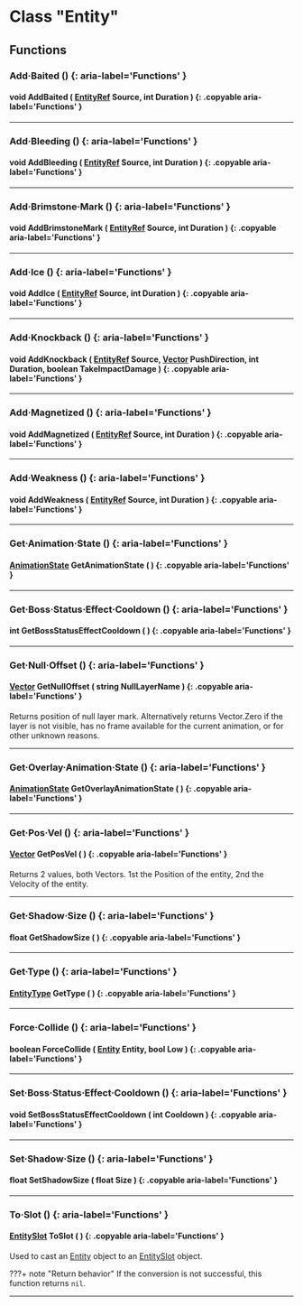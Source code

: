# Class "Entity"

## Functions

### Add·Baited () {: aria-label='Functions' }
#### void AddBaited ( [EntityRef](https://wofsauge.github.io/IsaacDocs/rep/EntityRef.html) Source, int Duration ) {: .copyable aria-label='Functions' }

___
### Add·Bleeding () {: aria-label='Functions' }
#### void AddBleeding ( [EntityRef](https://wofsauge.github.io/IsaacDocs/rep/EntityRef.html) Source, int Duration ) {: .copyable aria-label='Functions' }

___
### Add·Brimstone·Mark () {: aria-label='Functions' }
#### void AddBrimstoneMark ( [EntityRef](https://wofsauge.github.io/IsaacDocs/rep/EntityRef.html) Source, int Duration ) {: .copyable aria-label='Functions' }

___
### Add·Ice () {: aria-label='Functions' }
#### void AddIce ( [EntityRef](https://wofsauge.github.io/IsaacDocs/rep/EntityRef.html) Source, int Duration ) {: .copyable aria-label='Functions' }

___
### Add·Knockback () {: aria-label='Functions' }
#### void AddKnockback ( [EntityRef](https://wofsauge.github.io/IsaacDocs/rep/EntityRef.html) Source, [Vector](https://wofsauge.github.io/IsaacDocs/rep/Vector.html) PushDirection, int Duration, boolean TakeImpactDamage ) {: .copyable aria-label='Functions' }

___
### Add·Magnetized () {: aria-label='Functions' }
#### void AddMagnetized ( [EntityRef](https://wofsauge.github.io/IsaacDocs/rep/EntityRef.html) Source, int Duration ) {: .copyable aria-label='Functions' }

___
### Add·Weakness () {: aria-label='Functions' }
#### void AddWeakness ( [EntityRef](https://wofsauge.github.io/IsaacDocs/rep/EntityRef.html) Source, int Duration ) {: .copyable aria-label='Functions' }

___
### Get·Animation·State () {: aria-label='Functions' }
#### [AnimationState](AnimationState.md) GetAnimationState ( ) {: .copyable aria-label='Functions' }

___
### Get·Boss·Status·Effect·Cooldown () {: aria-label='Functions' }
#### int GetBossStatusEffectCooldown ( ) {: .copyable aria-label='Functions' }

___
### Get·Null·Offset () {: aria-label='Functions' }
#### [Vector](https://wofsauge.github.io/IsaacDocs/rep/Vector.html) GetNullOffset ( string NullLayerName ) {: .copyable aria-label='Functions' }
Returns position of null layer mark. Alternatively returns Vector.Zero if the layer is not visible, has no frame available for the current animation, or for other unknown reasons.

___
### Get·Overlay·Animation·State () {: aria-label='Functions' }
#### [AnimationState](AnimationState.md) GetOverlayAnimationState ( ) {: .copyable aria-label='Functions' }

___
### Get·Pos·Vel () {: aria-label='Functions' }
#### [Vector](https://wofsauge.github.io/IsaacDocs/rep/Vector.html) GetPosVel ( ) {: .copyable aria-label='Functions' }
Returns 2 values, both Vectors. 1st the Position of the entity, 2nd the Velocity of the entity.

___
### Get·Shadow·Size () {: aria-label='Functions' }
#### float GetShadowSize ( ) {: .copyable aria-label='Functions' }

___
### Get·Type () {: aria-label='Functions' }
#### [EntityType](https://wofsauge.github.io/IsaacDocs/rep/enums/EntityType.html) GetType ( ) {: .copyable aria-label='Functions' }

___
### Force·Collide () {: aria-label='Functions' }
#### boolean ForceCollide ( [Entity](https://wofsauge.github.io/IsaacDocs/rep/Entity.html) Entity, bool Low ) {: .copyable aria-label='Functions' }

___
### Set·Boss·Status·Effect·Cooldown () {: aria-label='Functions' }
#### void SetBossStatusEffectCooldown ( int Cooldown ) {: .copyable aria-label='Functions' }

___
### Set·Shadow·Size () {: aria-label='Functions' }
#### float SetShadowSize ( float Size ) {: .copyable aria-label='Functions' }

___
### To·Slot () {: aria-label='Functions' }
#### [EntitySlot](EntitySlot.md) ToSlot ( ) {: .copyable aria-label='Functions' }
Used to cast an [Entity](https://wofsauge.github.io/IsaacDocs/rep/Entity.html) object to an [EntitySlot](EntitySlot.md) object.

???+ note "Return behavior"
    If the conversion is not successful, this function returns `nil`.

___